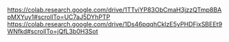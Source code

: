 https://colab.research.google.com/drive/1TTviYP83ObCmaH3jzzQTmp8BApMXYuy1#scrollTo=UC7aJ5DYhPTP
https://colab.research.google.com/drive/1Ds46pqqhCklzE5yPHDFjxSBEEt9WNfkd#scrollTo=jQfL3b0H3Sot
